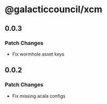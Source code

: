 # @galacticcouncil/xcm

## 0.0.3

### Patch Changes

- Fix wormhole asset keys

## 0.0.2

### Patch Changes

- Fix missing acala configs
